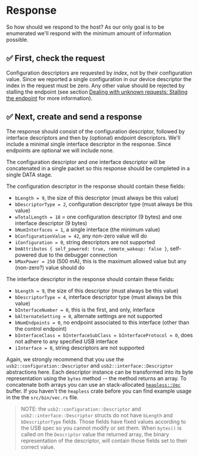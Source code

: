 # Response

So how should we respond to the host? As our only goal is to be enumerated we'll respond with the minimum amount of information possible.

## ✅ First, check the request

Configuration descriptors are requested by *index*, not by their configuration value. Since we reported a single configuration in our device descriptor the index in the request must be zero. Any other value should be rejected by stalling the endpoint (see section [Dealing with unknown requests: Stalling the endpoint](./nrf52-usb-unknown-requests.md#dealing-with-unknown-requests-stalling-the-endpoint) for more information).

## ✅ Next, create and send a response

The response should consist of the configuration descriptor, followed by interface descriptors and then by (optional) endpoint descriptors. We'll include a minimal single interface descriptor in the response. Since endpoints are optional we will include none.

The configuration descriptor and one interface descriptor will be concatenated in a single packet so this response should be completed in a single DATA stage.

The configuration descriptor in the response should contain these fields:

- `bLength = 9`, the size of this descriptor (must always be this value)
- `bDescriptorType = 2`, configuration descriptor type (must always be this value)
- `wTotalLength = 18` = one configuration descriptor (9 bytes) and one interface descriptor (9 bytes)
- `bNumInterfaces = 1`, a single interface (the minimum value)
- `bConfigurationValue = 42`, any non-zero value will do
- `iConfiguration = 0`, string descriptors are not supported
- `bmAttributes { self_powered: true, remote_wakeup: false }`, self-powered due to the debugger connection
- `bMaxPower = 250` (500 mA), this is the maximum allowed value but any (non-zero?) value should do

The interface descriptor in the response should contain these fields:

- `bLength = 9`, the size of this descriptor (must always be this value)
- `bDescriptorType = 4`, interface descriptor type (must always be this value)
- `bInterfaceNumber = 0`, this is the first, and only, interface
- `bAlternateSetting = 0`, alternate settings are not supported
- `bNumEndpoints = 0`, no endpoint associated to this interface (other than the control endpoint)
- `bInterfaceClass = bInterfaceSubClass = bInterfaceProtocol = 0`, does not adhere to any specified USB interface
- `iInterface = 0`, string descriptors are not supported

Again, we strongly recommend that you use the `usb2::configuration::Descriptor` and `usb2::interface::Descriptor` abstractions here. Each descriptor instance can be transformed into its byte representation using the `bytes` method -- the method returns an array. To concatenate both arrays you can use an stack-allocated [`heapless::Vec`] buffer. If you haven't the `heapless` crate before you can find example usage in the the `src/bin/vec.rs` file.

> NOTE: the `usb2::configuration::Descriptor` and `usb2::interface::Descriptor` structs do not have `bLength` and `bDescriptorType` fields. Those fields have fixed values according to the USB spec so you cannot modify or set them. When `bytes()` is called on the `Descriptor` value the returned array, the binary representation of the descriptor, will contain those fields set to their correct value.

[`heapless::Vec`]: https://docs.rs/heapless/0.8.0/heapless/struct.Vec.html
